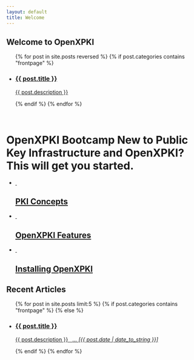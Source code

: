 ```yaml
---
layout: default
title: Welcome
---
```


<div class="list-module">
  <h2>Welcome to OpenXPKI</h2>
  <div class="list-body">
    <ul>
      {% for post in site.posts reversed %}
        {% if post.categories contains "frontpage" %}
        <li>
          <a href="{{ site.url }}{{ post.url }}" id="{{ cat }}">
            <h3>{{ post.title }}</h3>
            <p>{{ post.description }}</p>
          </a>
        </li>
        {% endif %}
      {% endfor %}
    </ul>
  </div>
</div>

<br>

<div class="bootcamp-help">
  <h1>OpenXPKI Bootcamp <span>New to Public Key Infrastructure and OpenXPKI? This will get you started.</span>
  </h1>
  <div class="bootcamp-body">
  <ul>
    <li class="concepts">
      <a href="{{ site.url }}/pki-concepts">
        <div class="image">&nbsp;</div>
        <div class="desc">
          <h2>PKI Concepts</h2>
        </div>
      </a>
    </li>
    <li class="features">
      <a href="{{ site.url }}/openxpki-features">
        <div class="image">&nbsp;</div>
        <div class="desc">
          <h2>OpenXPKI Features</h2>
        </div>
      </a>
    </li>
    <li class="installing-openxpki">
      <a href="{{ site.url }}/installing-openxpki">
        <div class="image">&nbsp;</div>
        <div class="desc">
          <h2>Installing OpenXPKI</h2>
        </div>
      </a>
    </li>
  </ul>
  </div> <!-- /bootcamp-body -->
</div>

<div class="list-module">
  <h2>Recent Articles</h2>
  <div class="list-body">
    <ul>
      {% for post in site.posts limit:5 %}
        {% if post.categories contains "frontpage" %}
        {% else %}
        <li>
          <a href="{{ site.url }}{{ post.url }}" id="{{ cat }}">
            <h3>{{ post.title }}</h3>
            <p>
                {{ post.description }}
                &nbsp;
                <em>... [{{ post.date | date_to_string }}]</em>
            </p>
          </a>
        </li>
        {% endif %}
      {% endfor %}
    </ul>
  </div>
</div>
